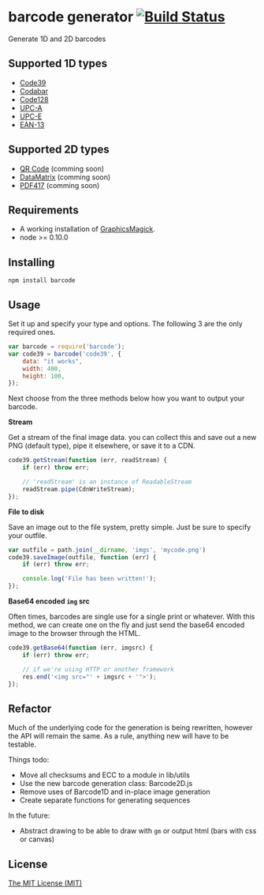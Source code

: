 # barcode generator [![Build Status](https://secure.travis-ci.org/samt/barcode.png)](http://travis-ci.org/samt/barcode)

Generate 1D and 2D barcodes

## Supported 1D types

* [Code39](http://en.wikipedia.org/wiki/Code39)
* [Codabar](http://en.wikipedia.org/wiki/Codabar)
* [Code128](http://en.wikipedia.org/wiki/Code128)
* [UPC-A](http://en.wikipedia.org/wiki/Universal_Product_Code)
* [UPC-E](http://en.wikipedia.org/wiki/Universal_Product_Code#UPC-E)
* [EAN-13](http://en.wikipedia.org/wiki/EAN)


## Supported 2D types

* [QR Code](http://en.wikipedia.org/wiki/QR_Code) (comming soon)
* [DataMatrix](http://en.wikipedia.org/wiki/DataMatrix) (comming soon)
* [PDF417](http://en.wikipedia.org/wiki/PDF417) (comming soon)

## Requirements

- A working installation of [GraphicsMagick](http://www.graphicsmagick.org/).
- node >= 0.10.0

## Installing

	npm install barcode

## Usage

Set it up and specify your type and options. The following 3 are the only
required ones.

```javascript
var barcode = require('barcode');
var code39 = barcode('code39', {
	data: "it works",
	width: 400,
	height: 100,
});
```

Next choose from the three methods below how you want to output your barcode.

**Stream**

Get a stream of the final image data. you can collect this and save out a new
PNG (default type), pipe it elsewhere, or save it to a CDN.

```javascript
code39.getStream(function (err, readStream) {
	if (err) throw err;

	// 'readStream' is an instance of ReadableStream
	readStream.pipe(CdnWriteStream);
});
```

**File to disk**

Save an image out to the file system, pretty simple. Just be sure to specify
your outfile.

```javascript
var outfile = path.join(__dirname, 'imgs', 'mycode.png')
code39.saveImage(outfile, function (err) {
	if (err) throw err;

	console.log('File has been written!');
});
```

**Base64 encoded `img` src**

Often times, barcodes are single use for a single print or whatever. With this
method, we can create one on the fly and just send the base64 encoded image to
the browser through the HTML.

```javascript
code39.getBase64(function (err, imgsrc) {
	if (err) throw err;

	// if we're using HTTP or another framework
	res.end('<img src="' + imgsrc + '">');
});
```

## Refactor

Much of the underlying code for the generation is being rewritten, however the
API will remain the same. As a rule, anything new will have to be testable.

Things todo:

- Move all checksums and ECC to a module in lib/utils
- Use the new barcode generation class: Barcode2D.js
- Remove uses of Barcode1D and in-place image generation
- Create separate functions for generating sequences

In the future:

- Abstract drawing to be able to draw with `gm` or output html (bars with css
	or canvas)

## License

[The MIT License (MIT)](http://opensource.org/licenses/mit-license.php)
